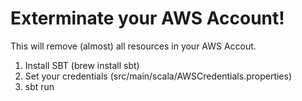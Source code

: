 # Exterminate your AWS Account!

This will remove (almost) all resources in your AWS Accout.

1. Install SBT (brew install sbt)
1. Set your credentials (src/main/scala/AWSCredentials.properties)
1. sbt run
